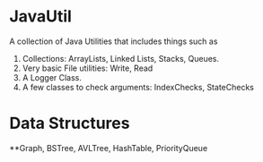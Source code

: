 # JavaUtil
A collection of Java Utilities that includes things such as
1) Collections: ArrayLists, Linked Lists, Stacks, Queues.
2) Very basic File utilities: Write, Read
3) A Logger Class.
4) A few classes to check arguments: IndexChecks, StateChecks
# Data Structures
**Graph, BSTree, AVLTree, HashTable, PriorityQueue
